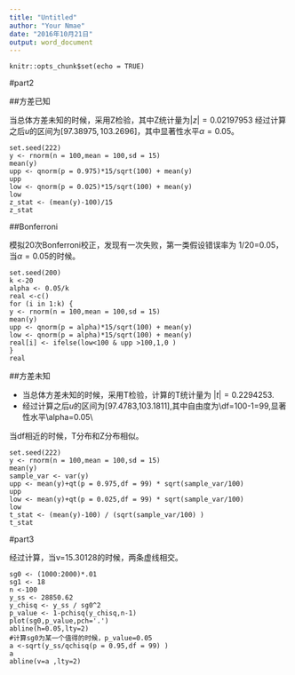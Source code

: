 ```yaml
---
title: "Untitled"
author: "Your Nmae"
date: "2016年10月21日"
output: word_document
---
```


```{r setup, include=FALSE}
knitr::opts_chunk$set(echo = TRUE)
```

#part2

##方差已知

当总体方差未知的时候，采用Z检验，其中Z统计量为$|z|=0.02197953$
经过计算之后$u$的区间为$[97.38975,103.2696]$，其中显著性水平$\alpha=0.05$。

```{r}
set.seed(222)
y <- rnorm(n = 100,mean = 100,sd = 15)
mean(y)
upp <- qnorm(p = 0.975)*15/sqrt(100) + mean(y)
upp
low <- qnorm(p = 0.025)*15/sqrt(100) + mean(y)
low
z_stat <- (mean(y)-100)/15
z_stat
```

##Bonferroni 

模拟20次Bonferroni校正，发现有一次失败，第一类假设错误率为 1/20=0.05，当$\alpha=0.05$的时候。

```{r}
set.seed(200)
k <-20
alpha <- 0.05/k
real <-c()
for (i in 1:k) {
y <- rnorm(n = 100,mean = 100,sd = 15)
mean(y)
upp <- qnorm(p = alpha)*15/sqrt(100) + mean(y)
low <- qnorm(p = alpha)*15/sqrt(100) + mean(y)
real[i] <- ifelse(low<100 & upp >100,1,0 )
}
real
```


##方差未知

- 当总体方差未知的时候，采用T检验，计算的T统计量为 $|t|=0.2294253$.
- 经过计算之后$u$的区间为\[97.4783,103.1811]\,其中自由度为\df=100-1=99\,显著性水平\\alpha=0.05\

当df相近的时候，T分布和Z分布相似。

```{r}
set.seed(222)
y <- rnorm(n = 100,mean = 100,sd = 15)
mean(y)
sample_var <- var(y)
upp <- mean(y)+qt(p = 0.975,df = 99) * sqrt(sample_var/100)
upp
low <- mean(y)+qt(p = 0.025,df = 99) * sqrt(sample_var/100)
low
t_stat <- (mean(y)-100) / (sqrt(sample_var/100) )
t_stat
```

#part3

经过计算，当v=15.30128的时候，两条虚线相交。

```{r}
sg0 <- (1000:2000)*.01
sg1 <- 18
n <-100
y_ss <- 28850.62
y_chisq <- y_ss / sg0^2
p_value <- 1-pchisq(y_chisq,n-1)
plot(sg0,p_value,pch='.')
abline(h=0.05,lty=2)
#计算sg0为某一个值得的时候，p_value=0.05
a <-sqrt(y_ss/qchisq(p = 0.95,df = 99) )
a
abline(v=a ,lty=2)
```




